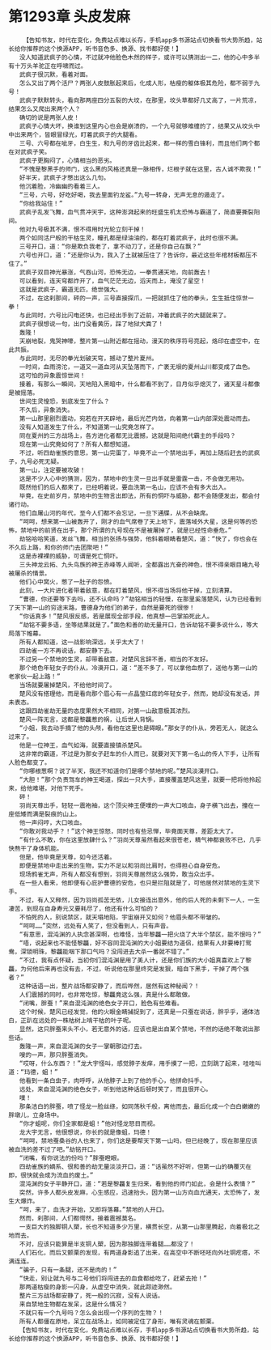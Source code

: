 # 第1293章 头皮发麻
        【告知书友，时代在变化，免费站点难以长存，手机app多书源站点切换看书大势所趋，站长给你推荐的这个换源APP，听书音色多、换源、找书都好使！】
       没人知道武疯子的心情，不过就冲他脸色木然的样子，或许可以猜测出一二，他的心中多半有十万头羊驼正在呼啸而过。
       武疯子很沉默，看着对面。
       怎么又出了两个活尸？两张人皮鼓胀起来后，化成人形，枯瘦的躯体极其危险，都不弱于九号！
       武疯子默默转头，看向那两座四分五裂的大坟，在那里，坟头草都好几丈高了，一片荒凉，结果怎么又爬出来两个人？
       确切的说是两张人皮！
       武疯子心情大坏，换谁到这里内心也会是崩溃的，一个九号就够难缠的了，结果又从坟头中中出来两个，皆眼冒绿光，盯着武疯子的大腿看。
       三号、六号都在呲牙，白生生，和九号的牙齿比起来，都一样的雪白锋利，而且他们两个都在对武疯子笑。
       武疯子更胸闷了，心情相当的恶劣。
       “不愧是黎黑手的师门，这么黑的风格还真是一脉相传，烂根子就在这里，古人诚不欺我！”
       好半天，武疯子才憋出这么几句。
       他沉着脸，冷幽幽的看着三人。
       “三号，六号，好吃好喝，我去里面钓龙鲨。”九号一转身，无声无息的遁走了。
       “你给我站住！”
       武疯子乱发飞舞，血气贯冲天宇，这种澎湃起来的旺盛生机太恐怖与霸道了，简直要撕裂阳间。
       他对九号极其不满，恨不得用时光轮立刻干掉！
       两个如同活尸般的干枯生灵，瞳孔都是绿油油的，都在盯着武疯子，此时也很不满。
       三号开口，道：“你是欺负我老了，拿不动刀了，还是你自己在飘？”
       六号也开口，道：“还是你认为，我入了土就被压住了？告诉你，最近这些年棺材板都压不住了。”
       武疯子双目神光暴涨，气吞山河，恐怖无边，一拳贯通天地，向前轰去！
       可以看到，连天穹都炸开了，血气茫茫无边，滔天而上，淹没了星空！
       这就是武疯子，霸道无匹，绝世强大。
       不过，在这刹那间，砰的一声，三号直接探爪，一把就抓住了他的拳头，生生抵住惊世一拳！
       与此同时，六号比闪电还快，也已经出手到了近前，冲着武疯子的大腿就来了。
       武疯子很想说一句，出门没看黄历，踩了地狱犬粪了！
       轰隆！
       天崩地裂，鬼哭神嚎，整片第一山附近都在摇动，漫天的秩序符号亮起，烙印在虚空中，在此共振。
       与此同时，无尽的拳光划破天穹，撼动了整片夏州。
       一时间，血雨滂沱，一道又一道血河从天坠落而下，广袤无垠的夏州山川都变成了血色。
       这可怕的异象震惊世间！
       接着，有那么一瞬间，天地陷入黑暗中，什么都看不到了，日月似乎熄灭了，诸天星斗都像是被摇落。
       世间生灵惶恐，到底发生了什么？
       不久后，异象消失。
       第一山那里剧烈震动，宛若在开天辟地，最后光芒内敛，向着第一山内部深处震动而去。
       没有人知道发生了什么，不知道第一山究竟怎样了。
       同在夏州的三方战场上，各方进化者都无比震撼，这就是阳间绝代霸主的手段吗？
       现在第一山究竟如何了？所有人都想知道。
       不过，听四劫雀族的意思，第一山完蛋了，毕竟不止一个禁地出手，再加上随后赶去的武疯子，九号必死无疑。
       第一山，注定要被攻破！
       这是不少人心中的猜测，因为，禁地中的生灵一旦出手就是雷霆一击，不会做无用功。
       既然他们的后人都来了，已经明着说，要血洗第一名山，应该不会有多大出入。
       毕竟，在史前岁月，禁地中的生物言出即法，所有的恫吓与威胁，都不会随便发出，都会付诸行动。
       他们血屠山河的年代，至今人们都不会忘记，一旦下通牒，从不会缺席。
       “呵呵，想来第一山被轰开了，刚才的血气席卷了天上地下，震落域外大星，这是何等的恐怖，禁地中的前贤在出手，那个所谓的九号现在不是被屠掉了，就是已经性命垂危。”
       劫铭哈哈笑道，发丝飞舞，相当的张扬与强势，他斜着眼睛看楚风，道：“快了，你也会在不久后上路，和你的师门去团聚吧！”
       这是赤裸裸的威胁，可谓是死亡恫吓。
       三头神龙云拓、九头鸟族的神王赤峰等人闻听，全都露出亢奋的神色，恨不得亲眼目睹九号被屠杀的情景。
       他们心中窝火，憋了一肚子的怨愤。
       此刻，一大片进化者带着敌意，都在盯着楚风，恨不得当场将他干掉，立刻清算。
       “曹德，你还要等下去吗，还不认命吗？”劫铭相当的轻慢，在那里奚落楚风，认为已经看到了天下第一山的穷途末路，曹德身为他们的弟子，自然是要死的很惨！
       “你话真多！”楚风很反感，若是展现全部手段，他真想一巴掌拍死此人。
       “劫铭不要多语，坐等结果就是了。”面色和善的劫无量开口，告诉劫铭不要多说什么，等大局落下帷幕。
       所有人都知道，这一战影响深远，关乎太大了！
       四劫雀一方不再说话，都安静下去。
       不过另一个禁地的生灵，却带着敌意，对楚风言辞不善，相当的不友好。
       那个绝色年轻女子的仆从，冷漠开口，道：“差不多了，可以拿他血祭了，送他与第一山的老家伙一起上路！”
       当场就要屠掉楚风，不给他时间了。
       楚风没有搭理他，而是看向那个眉心有一点晶莹红痣的年轻女子，然而，她却没有发话，并未表态。
       这跟四劫雀劫无量的态度果然大不相同，对第一山敌意极其浓烈。
       楚风一阵无言，这都是黎龘惹的祸，让后世人背锅。
       “小姐，我去动手摘了他的头颅，看他在这里也是碍眼。”那女子的仆从，旁若无人，就这么过来了。
       他是一位神王，血气如海，就要直接镇杀楚风。
       这非常的霸道，不过是为那女子赶车的仆人而已，就要对天下第一名山的传人下手，让所有人脸色都变了。
       “你哪根葱啊？说了半天，我还不知道你们是哪个禁地的呢。”楚风淡漠开口。
       “大胆！”那个负责驾车的神王喝道，探出一只大手，直接覆盖楚风这里，就要一把将他拎起来，给他难堪，对他下死手。
       砰！
       羽尚天尊出手，轻轻一震袍袖，这个顶尖神王便噗的一声大口咳血，身子横飞出去，撞在一座低矮而满是裂痕的山上。
       他一声闷哼，大口咳血。
       “你敢对我动手？！”这个神王惊怒，同时也有些忌惮，毕竟面天尊，差距太大了。
       “有什么不敢，你在这里放肆什么？”羽尚天尊虽然看起来很苍老，精气神都衰败不已，几乎快熬干了身体机能。
       但是，他毕竟是天尊，如今还活着。
       即便是禁地中走出来的生物，实力不足以和羽尚比肩时，也得担心自身安危。
       现场鸦雀无声，所有人都没有想到，羽尚天尊居然这么强势，敢当众出手。
       在一些人看来，他即便有心庇护曹德的安危，也只是拦阻就是了，可他居然对禁地的生灵下手。
       不过，有人又释然，因为羽尚孤苦无依，儿女接连出意外，他的后人死的未剩下一人，一生凄苦，到现在自身寿元又要耗尽了，他还有什么可怕的？
       不怕死的人，别说禁区，就天塌地陷，宇宙崩开又如何？他眉头都不带皱的。
       “呵呵……”突然，远处有人笑了，但没看到人，只有声音。
       “有意思，混沌渊的人执念甚深啊，也难怪，当年黎龘一把火烧了大半个禁区，能不恨吗？”
       “唔，说起来也不能怪黎龘，好不容同混沌渊的大小姐要结为道侣，结果有人非要棒打鸳鸯，深锁明珠，黎龘能咽下那口气吗？没闯进去大杀一番就不错了。”
       “不过，我有点怀疑，当初你们混沌渊是用了美人计，还是你们族的大小姐真喜欢上了黎龘，为何他后来再也没有去，不过，听说他在那里终究是发狠，暗自下黑手，干掉了两个强者？”
       这种话语一出，整片战场都安静了，而后哗然，居然有这种秘闻？！
       人们震撼的同时，也非常吃惊，黎龘竟这么强，真是什么都敢做。
       “闭嘴，胖蚕！”来自混沌渊的绝色女子开口，脸色有些难看。
       这个时候，楚风已经发觉，他的火眼金睛捕捉到了，还真是一只蚕在说话，胖乎乎，通体洁白，正趴在远处的一株枯树上啃干枯的叶子呢。
       显然，这只胖蚕来头不小，若无意外的话，应该也是出自某个禁地，不然的话绝不敢说出那些话。
       轰隆一声，来自混沌渊的女子一掌朝那边打去。
       嗖的一声，那只胖蚕消失。
       “哎呀，什么东西？！”龙大宇怪叫，感觉脖子发痒，用手摸了一把，立刻跳了起来，哇哇叫道：“玛德，蛆！”
       他看到一条白虫子，肉呼呼，从他脖子上到了他的手心，他拼命抖手。
       远处，来自混沌渊的绝色女子，听到他这种话后顿时笑了，而且很开心。
       噗！
       那条洁白的胖蚕，喷了怪龙一脸丝绦，如同荡秋千般，离他而去，最后化成一个白白嫩嫩的胖墩儿，立身场中。
       “你才蛆呢，你们全家都是蛆！”他对怪龙怒目而视。
       龙大宇无言，他很想说，你长的就是像蛆，玛德！
       “呵呵，禁地蚕桑谷的人也来了，你们这是要帮天下第一山吗，但已经晚了，现在那里应该被血洗的差不过了吧。”劫铭开口。
       “闭嘴，有你说法的份吗？”胖蚕瞪眼。
       四劫雀族的嫡系、很和善的劫无量淡淡开口，道：“话虽然不好听，但第一山的确覆灭在即，很快就会成为流血的废土。”
       混沌渊的女子平静开口，道：“若是黎龘复生归来，看到他的师门如此，会是什么表情？”
       突然，许多人都头皮发麻，心生感应，迅速抬头，因为第一山方向血光通天，太恐怖了，发生大爆炸。
       “呵，来了，血洗才开始，又即将落幕。”禁地的人开口。
       然而，刹那间，人们都愕然，接着震撼莫名。
       一支巨大的独脚铜人槊，长也不知道多少万里，横贯长空，从第一山那里腾起，向着极北之地而去。
       不对，应该只能算是半支铜人槊，因为那独脚连带着腿……都没了！
       人们石化，而后又颤栗的发现，有两道身影追了出来，在高空中不断呸呸向外吐铜疙瘩，不满连连。
       “骗子，只有一条腿，还不是肉的！”
       “快走，别让就九号与二号他们将闯进去的血食都给吃了，赶紧去抢！”
       那两道枯瘦的身影一闪身，从虚空中消失，就此踪迹渺然。
       整片三方战场都安静了，死一般的沉寂，没有人说话。
       来自禁地生物都在发呆，这是什么情况？
       不就只有一个九号吗？怎么会出现一个序列的生物？！
       所有人都僵在原地，呆立在战场上，如同被定住了身形，唯有灵魂在颤栗。
       【告知书友，时代在变化，免费站点难以长存，手机app多书源站点切换看书大势所趋，站长给你推荐的这个换源APP，听书音色多、换源、找书都好使！】